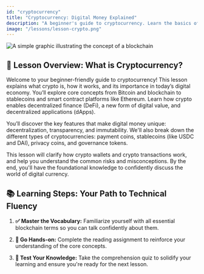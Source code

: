 ```yaml
---
id: "cryptocurrency"
title: "Cryptocurrency: Digital Money Explained"
description: "A beginner's guide to cryptocurrency. Learn the basics of digital money, from Bitcoin and stablecoins to wallets and transactions, and understand its role in a decentralized world."
image: "/lessons/lesson-crypto.png"
---
```


![A simple graphic illustrating the concept of a blockchain](/lessons/lesson-crypto.png)

## 🧭 Lesson Overview: What is Cryptocurrency?

Welcome to your beginner-friendly guide to cryptocurrency! This lesson explains what crypto is, how it works, and its importance in today’s digital economy. You’ll explore core concepts from Bitcoin and blockchain to stablecoins and smart contract platforms like Ethereum. Learn how crypto enables decentralized finance (DeFi), a new form of digital value, and decentralized applications (dApps).

You’ll discover the key features that make digital money unique: decentralization, transparency, and immutability. We'll also break down the different types of cryptocurrencies: payment coins, stablecoins (like USDC and DAI), privacy coins, and governance tokens.

This lesson will clarify how crypto wallets and crypto transactions work, and help you understand the common risks and misconceptions. By the end, you'll have the foundational knowledge to confidently discuss the world of digital currency.

## 📚 Learning Steps: Your Path to Technical Fluency

1. **✅ Master the Vocabulary:** Familiarize yourself with all essential blockchain terms so you can talk confidently about them.

2. **📖 Go Hands-on:** Complete the reading assignment to reinforce your understanding of the core concepts.

3. **📝 Test Your Knowledge:** Take the comprehension quiz to solidify your learning and ensure you're ready for the next lesson.